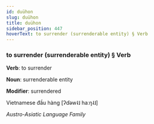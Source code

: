 ```yaml
---
id: duühon
slug: duühon
title: duühon
sidebar_position: 447
hoverText: to surrender (surrenderable entity) § Verb
---
```


### to surrender (surrenderable entity) § Verb

**Verb**: to surrender

**Noun**: surrenderable entity

**Modifier**: surrendered

Vietnamese đầu hàng [ʔɗəw˨˩ haːŋ˨˩]

*Austro-Asiatic Language Family*
